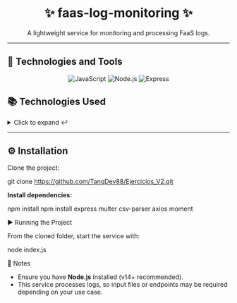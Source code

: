 <h1 align="center">✨ faas-log-monitoring ✨</h1>
<p align="center">A lightweight service for monitoring and processing FaaS logs.</p>

---

## 🚀 Technologies and Tools
<p align="center">
  <img src="https://img.shields.io/badge/JavaScript-F7DF1E?style=for-the-badge&logo=javascript&logoColor=black" alt="JavaScript"/>
  <img src="https://img.shields.io/badge/Node.js-43853D?style=for-the-badge&logo=node-dot-js&logoColor=white" alt="Node.js"/>
  <img src="https://img.shields.io/badge/Express-000000?style=for-the-badge&logo=express&logoColor=white" alt="Express"/>
</p>

<a name="technologies"></a>
## 📚 Technologies Used

<details>
<summary>Click to expand ↩️</summary>
<br>

- **JavaScript** → [Official Documentation](https://www.javascript.com/)  
- **Node.js** → [Official Documentation](https://nodejs.org/en)  
- **Express Framework** → [Official Documentation](https://expressjs.com/es/)  

</details>

---

<a name="installation"></a>
## ⚙️ Installation

Clone the project:

git clone https://github.com/TanqDev88/Ejercicios_V2.git

<p><b>Install dependencies:</b></p>
npm install
npm install express multer csv-parser axios moment

<a name="running"></a>

▶️ Running the Project
<p>From the cloned folder, start the service with:</p>
node index.js

<a name="notes"></a>

📌 Notes
<ul> <li>Ensure you have <b>Node.js</b> installed (v14+ recommended).</li> <li>This service processes logs, so input files or endpoints may be required depending on your use case.</li> </ul>
